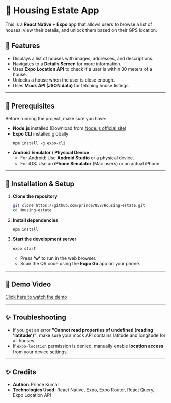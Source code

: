 # 🏡 Housing Estate App

This is a **React Native + Expo** app that allows users to browse a list of houses, view their details, and unlock them based on their GPS location.

## 🚀 Features
- Displays a list of houses with images, addresses, and descriptions.
- Navigates to a **Details Screen** for more information.
- Uses **Expo Location API** to check if a user is within 30 meters of a house.
- Unlocks a house when the user is close enough.
- Uses **Mock API (JSON data)** for fetching house listings.

---

## 📌 Prerequisites
Before running the project, make sure you have:
- **Node.js** installed (Download from [Node.js official site](https://nodejs.org/))
- **Expo CLI** installed globally  
  ```
  npm install -g expo-cli
  ```
- **Android Emulator / Physical Device**  
  - For Android: Use **Android Studio** or a physical device.
  - For iOS: Use an **iPhone Simulator** (Mac users) or an actual iPhone.

---

## 🔧 Installation & Setup
1. **Clone the repository**  
   ```sh
   git clone https://github.com/prince7858/Housing-estate.git
   cd Housing-estate
   ```
   
2. **Install dependencies**  
   ```sh
   npm install
   ```

3. **Start the development server**  
   ```sh
   expo start
   ```
   - Press **'w'** to run in the web browser.  
   - Scan the QR code using the **Expo Go** app on your phone.  

---

## 📸 Demo Video
[Click here to watch the demo](https://drive.google.com/file/d/175Gio91QFv-JSHMcgxkVx4Ln1YXMSaEb/view?usp=drivesdk)


---

## ✨ Troubleshooting
- If you get an error **"Cannot read properties of undefined (reading 'latitude')"**, make sure your mock API contains latitude and longitude for all houses.
- If `expo-location` permission is denied, manually enable **location access** from your device settings.

---

## ✨ Credits
- **Author:** Prince Kumar  
- **Technologies Used:** React Native, Expo, Expo Router, React Query, Expo Location API  

